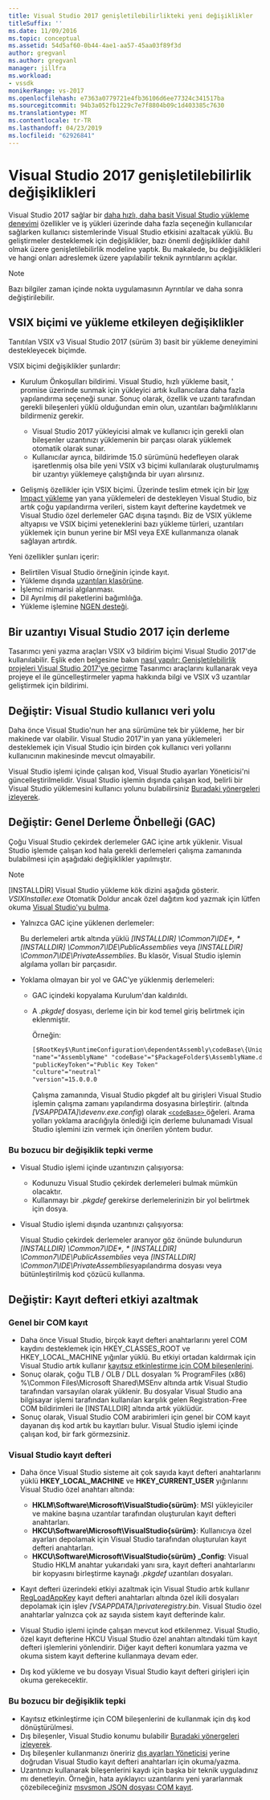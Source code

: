 ```yaml
---
title: Visual Studio 2017 genişletilebilirlikteki yeni değişiklikler
titleSuffix: ''
ms.date: 11/09/2016
ms.topic: conceptual
ms.assetid: 54d5af60-0b44-4ae1-aa57-45aa03f89f3d
author: gregvanl
ms.author: gregvanl
manager: jillfra
ms.workload:
- vssdk
monikerRange: vs-2017
ms.openlocfilehash: e7363a0779721e4fb36106d6ee77324c341517ba
ms.sourcegitcommit: 94b3a052fb1229c7e7f8804b09c1d403385c7630
ms.translationtype: MT
ms.contentlocale: tr-TR
ms.lasthandoff: 04/23/2019
ms.locfileid: "62926841"
---
```

# <a name="changes-in-visual-studio-2017-extensibility"></a>Visual Studio 2017 genişletilebilirlik değişiklikleri

Visual Studio 2017 sağlar bir [daha hızlı, daha basit Visual Studio yükleme deneyimi](https://devblogs.microsoft.com/visualstudio/faster-leaner-visual-studio-installer) özellikler ve iş yükleri üzerinde daha fazla seçeneğin kullanıcılar sağlarken kullanıcı sistemlerinde Visual Studio etkisini azaltacak yüklü. Bu geliştirmeler desteklemek için değişiklikler, bazı önemli değişiklikler dahil olmak üzere genişletilebilirlik modeline yaptık. Bu makalede, bu değişiklikleri ve hangi onları adreslemek üzere yapılabilir teknik ayrıntılarını açıklar.

> [!NOTE]
> Bazı bilgiler zaman içinde nokta uygulamasının Ayrıntılar ve daha sonra değiştirilebilir.

## <a name="changes-affecting-vsix-format-and-installation"></a>VSIX biçimi ve yükleme etkileyen değişiklikler

Tanıtılan VSIX v3 Visual Studio 2017 (sürüm 3) basit bir yükleme deneyimini destekleyecek biçimde.

VSIX biçimi değişiklikler şunlardır:

* Kurulum Önkoşulları bildirimi. Visual Studio, hızlı yükleme basit, ' promise üzerinde sunmak için yükleyici artık kullanıcılara daha fazla yapılandırma seçeneği sunar. Sonuç olarak, özellik ve uzantı tarafından gerekli bileşenleri yüklü olduğundan emin olun, uzantıları bağımlılıklarını bildirmeniz gerekir.

  * Visual Studio 2017 yükleyicisi almak ve kullanıcı için gerekli olan bileşenler uzantınızı yüklemenin bir parçası olarak yüklemek otomatik olarak sunar.
  * Kullanıcılar ayrıca, bildirimde 15.0 sürümünü hedefleyen olarak işaretlenmiş olsa bile yeni VSIX v3 biçimi kullanılarak oluşturulmamış bir uzantıyı yüklemeye çalıştığında bir uyarı alırsınız.

* Gelişmiş özellikler için VSIX biçimi. Üzerinde teslim etmek için bir [low Impact yükleme](https://devblogs.microsoft.com/visualstudio/anatomy-of-a-low-impact-visual-studio-install) yan yana yüklemeleri de destekleyen Visual Studio, biz artık çoğu yapılandırma verileri, sistem kayıt defterine kaydetmek ve Visual Studio özel derlemeler GAC dışına taşındı. Biz de VSIX yükleme altyapısı ve VSIX biçimi yeteneklerini bazı yükleme türleri, uzantıları yüklemek için bunun yerine bir MSI veya EXE kullanmanıza olanak sağlayan artırdık.

Yeni özellikler şunları içerir:

* Belirtilen Visual Studio örneğinin içinde kayıt.
* Yükleme dışında [uzantıları klasörüne](set-install-root.md).
* İşlemci mimarisi algılanması.
* Dil Ayrılmış dil paketlerini bağımlılığa.
* Yükleme işlemine [NGEN desteği](ngen-support.md).

## <a name="build-an-extension-for-visual-studio-2017"></a>Bir uzantıyı Visual Studio 2017 için derleme

Tasarımcı yeni yazma araçları VSIX v3 bildirim biçimi Visual Studio 2017'de kullanılabilir. Eşlik eden belgesine bakın [nasıl yapılır: Genişletilebilirlik projeleri Visual Studio 2017'ye geçirme](how-to-migrate-extensibility-projects-to-visual-studio-2017.md) Tasarımcı araçlarını kullanarak veya projeye el ile güncelleştirmeler yapma hakkında bilgi ve VSIX v3 uzantılar geliştirmek için bildirimi.

## <a name="change-visual-studio-user-data-path"></a>Değiştir: Visual Studio kullanıcı veri yolu

Daha önce Visual Studio'nun her ana sürümüne tek bir yükleme, her bir makinede var olabilir. Visual Studio 2017'in yan yana yüklemeleri desteklemek için Visual Studio için birden çok kullanıcı veri yollarını kullanıcının makinesinde mevcut olmayabilir.

Visual Studio işlemi içinde çalışan kod, Visual Studio ayarları Yöneticisi'ni güncelleştirilmelidir. Visual Studio işlemin dışında çalışan kod, belirli bir Visual Studio yüklemesini kullanıcı yolunu bulabilirsiniz [Buradaki yönergeleri izleyerek](locating-visual-studio.md).

## <a name="change-global-assembly-cache-gac"></a>Değiştir: Genel Derleme Önbelleği (GAC)

Çoğu Visual Studio çekirdek derlemeler GAC içine artık yüklenir. Visual Studio işlemde çalışan kod hala gerekli derlemeleri çalışma zamanında bulabilmesi için aşağıdaki değişiklikler yapılmıştır.

> [!NOTE]
> [INSTALLDİR] Visual Studio yükleme kök dizini aşağıda gösterir. *VSIXInstaller.exe* Otomatik Doldur ancak özel dağıtım kod yazmak için lütfen okuma [Visual Studio'yu bulma](locating-visual-studio.md).

* Yalnızca GAC içine yüklenen derlemeler:

   Bu derlemeleri artık altında yüklü <em>[INSTALLDIR] \Common7\IDE\*, * [INSTALLDIR] \Common7\IDE\PublicAssemblies</em> veya *[INSTALLDIR] \Common7\IDE\PrivateAssemblies*. Bu klasör, Visual Studio işlemin algılama yolları bir parçasıdır.

* Yoklama olmayan bir yol ve GAC'ye yüklenmiş derlemeleri:

   * GAC içindeki kopyalama Kurulum'dan kaldırıldı.
   * A *.pkgdef* dosyası, derleme için bir kod temel giriş belirtmek için eklenmiştir.

      Örneğin:

      ```xml
      [$RootKey$\RuntimeConfiguration\dependentAssembly\codeBase\{UniqueGUID}]
      "name"="AssemblyName" "codeBase"="$PackageFolder$\AssemblyName.dll"
      "publicKeyToken"="Public Key Token"
      "culture"="neutral"
      "version"=15.0.0.0
      ```

      Çalışma zamanında, Visual Studio pkgdef alt bu girişleri Visual Studio işlemin çalışma zamanı yapılandırma dosyasına birleştirir. (altında *[VSAPPDATA]\devenv.exe.config*) olarak [ `<codeBase>` ](/dotnet/framework/configure-apps/file-schema/runtime/codebase-element) öğeleri. Arama yolları yoklama aracılığıyla önlediği için derleme bulunamadı Visual Studio işlemini izin vermek için önerilen yöntem budur.

### <a name="reacting-to-this-breaking-change"></a>Bu bozucu bir değişiklik tepki verme

* Visual Studio işlemi içinde uzantınızın çalışıyorsa:

   * Kodunuzu Visual Studio çekirdek derlemeleri bulmak mümkün olacaktır.
   * Kullanmayı bir *.pkgdef* gerekirse derlemelerinizin bir yol belirtmek için dosya.

* Visual Studio işlemi dışında uzantınızı çalışıyorsa:

   Visual Studio çekirdek derlemeler aranıyor göz önünde bulundurun <em>[INSTALLDIR] \Common7\IDE\*, * [INSTALLDIR] \Common7\IDE\PublicAssemblies</em> veya *[INSTALLDIR] \Common7\IDE\PrivateAssemblies*yapılandırma dosyası veya bütünleştirilmiş kod çözücü kullanma.

## <a name="change-reduce-registry-impact"></a>Değiştir: Kayıt defteri etkiyi azaltmak

### <a name="global-com-registration"></a>Genel bir COM kayıt

* Daha önce Visual Studio, birçok kayıt defteri anahtarlarını yerel COM kaydını desteklemek için HKEY_CLASSES_ROOT ve HKEY_LOCAL_MACHINE yığınlar yüklü. Bu etkiyi ortadan kaldırmak için Visual Studio artık kullanır [kayıtsız etkinleştirme için COM bileşenlerini](https://msdn.microsoft.com/library/ms973913.aspx).
* Sonuç olarak, çoğu TLB / OLB / DLL dosyaları % ProgramFiles (x86) %\Common Files\Microsoft Shared\MSEnv altında artık Visual Studio tarafından varsayılan olarak yüklenir. Bu dosyalar Visual Studio ana bilgisayar işlemi tarafından kullanılan karşılık gelen Registration-Free COM bildirimleri ile [INSTALLDIR] altında artık yüklüdür.
* Sonuç olarak, Visual Studio COM arabirimleri için genel bir COM kayıt dayanan dış kod artık bu kayıtları bulur. Visual Studio işlemi içinde çalışan kod, bir fark görmezsiniz.

### <a name="visual-studio-registry"></a>Visual Studio kayıt defteri

* Daha önce Visual Studio sisteme ait çok sayıda kayıt defteri anahtarlarını yüklü **HKEY_LOCAL_MACHINE** ve **HKEY_CURRENT_USER** yığınlarını Visual Studio özel anahtarı altında:

  * **HKLM\Software\Microsoft\VisualStudio\{sürüm}**: MSI yükleyiciler ve makine başına uzantılar tarafından oluşturulan kayıt defteri anahtarları.
  * **HKCU\Software\Microsoft\VisualStudio\{sürüm}**: Kullanıcıya özel ayarları depolamak için Visual Studio tarafından oluşturulan kayıt defteri anahtarları.
  * **HKCU\Software\Microsoft\VisualStudio\{sürüm} _Config**: Visual Studio HKLM anahtar yukarıdaki yanı sıra, kayıt defteri anahtarlarını bir kopyasını birleştirme kaynağı *.pkgdef* uzantıları dosyaları.

* Kayıt defteri üzerindeki etkiyi azaltmak için Visual Studio artık kullanır [RegLoadAppKey](/windows/desktop/api/winreg/nf-winreg-regloadappkeya) kayıt defteri anahtarları altında özel ikili dosyaları depolamak için işlev *[VSAPPDATA]\privateregistry.bin*. Visual Studio özel anahtarlar yalnızca çok az sayıda sistem kayıt defterinde kalır.
* Visual Studio işlemi içinde çalışan mevcut kod etkilenmez. Visual Studio, özel kayıt defterine HKCU Visual Studio özel anahtarı altındaki tüm kayıt defteri işlemlerini yönlendirir. Diğer kayıt defteri konumlara yazma ve okuma sistem kayıt defterine kullanmaya devam eder.
* Dış kod yükleme ve bu dosyayı Visual Studio kayıt defteri girişleri için okuma gerekecektir.

### <a name="react-to-this-breaking-change"></a>Bu bozucu bir değişiklik tepki

* Kayıtsız etkinleştirme için COM bileşenlerini de kullanmak için dış kod dönüştürülmesi.
* Dış bileşenler, Visual Studio konumu bulabilir [Buradaki yönergeleri izleyerek](https://devblogs.microsoft.com/setup/changes-to-visual-studio-15-setup).
* Dış bileşenler kullanmanızı öneririz [dış ayarları Yöneticisi](/dotnet/api/microsoft.visualstudio.settings.externalsettingsmanager) yerine doğrudan Visual Studio kayıt defteri anahtarları için okuma/yazma.
* Uzantınızı kullanarak bileşenlerini kaydı için başka bir teknik uyguladınız mı denetleyin. Örneğin, hata ayıklayıcı uzantılarını yeni yararlanmak çözebileceğiniz [msvsmon JSON dosyası COM kayıt](migrate-debugger-COM-registration.md).
